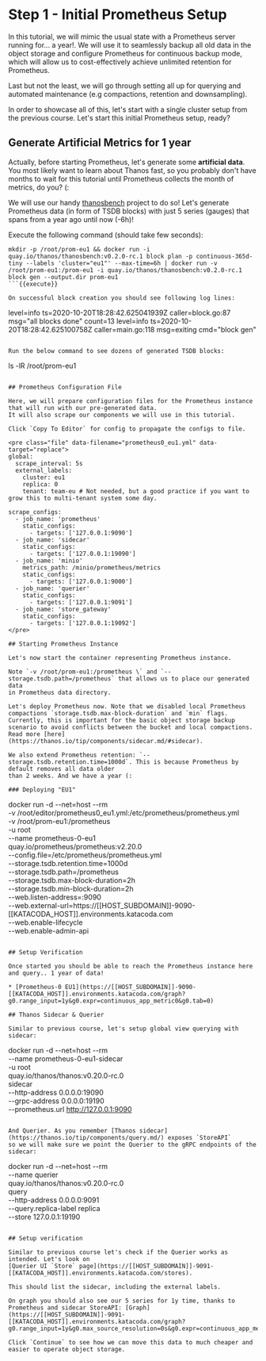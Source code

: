 # Step 1 - Initial Prometheus Setup

In this tutorial, we will mimic the usual state with a Prometheus server running for... a year!.
We will use it to seamlessly backup all old data in the object storage and configure Prometheus for continuous backup mode, which
will allow us to cost-effectively achieve unlimited retention for Prometheus.

Last but not the least, we will go through setting all up for querying and automated maintenance (e.g compactions, retention and downsampling).

In order to showcase all of this, let's start with a single cluster setup from the previous course. Let's start this initial Prometheus setup, ready?

## Generate Artificial Metrics for 1 year

Actually, before starting Prometheus, let's generate some **artificial data**. You most likely want to learn about Thanos fast,
so you probably don't have months to wait for this tutorial until Prometheus collects the month of metrics, do you? (:

We will use our handy [thanosbench](https://github.com/thanos-io/thanosbench) project to do so! Let's generate Prometheus
data (in form of TSDB blocks) with just 5 series (gauges) that spans from a year ago until now (-6h)!

Execute the following command (should take few seconds):

```
mkdir -p /root/prom-eu1 && docker run -i quay.io/thanos/thanosbench:v0.2.0-rc.1 block plan -p continuous-365d-tiny --labels 'cluster="eu1"' --max-time=6h | docker run -v /root/prom-eu1:/prom-eu1 -i quay.io/thanos/thanosbench:v0.2.0-rc.1 block gen --output.dir prom-eu1
```{{execute}}

On successful block creation you should see following log lines:

```
level=info ts=2020-10-20T18:28:42.625041939Z caller=block.go:87 msg="all blocks done" count=13
level=info ts=2020-10-20T18:28:42.625100758Z caller=main.go:118 msg=exiting cmd="block gen"
```

Run the below command to see dozens of generated TSDB blocks:

```
ls -lR /root/prom-eu1
```{{execute}}

## Prometheus Configuration File

Here, we will prepare configuration files for the Prometheus instance that will run with our pre-generated data.
It will also scrape our components we will use in this tutorial.

Click `Copy To Editor` for config to propagate the configs to file.

<pre class="file" data-filename="prometheus0_eu1.yml" data-target="replace">
global:
  scrape_interval: 5s
  external_labels:
    cluster: eu1
    replica: 0
    tenant: team-eu # Not needed, but a good practice if you want to grow this to multi-tenant system some day.

scrape_configs:
  - job_name: 'prometheus'
    static_configs:
      - targets: ['127.0.0.1:9090']
  - job_name: 'sidecar'
    static_configs:
      - targets: ['127.0.0.1:19090']
  - job_name: 'minio'
    metrics_path: /minio/prometheus/metrics
    static_configs:
      - targets: ['127.0.0.1:9000']
  - job_name: 'querier'
    static_configs:
      - targets: ['127.0.0.1:9091']
  - job_name: 'store_gateway'
    static_configs:
      - targets: ['127.0.0.1:19092']
</pre>

## Starting Prometheus Instance

Let's now start the container representing Prometheus instance.

Note `-v /root/prom-eu1:/prometheus \` and `--storage.tsdb.path=/prometheus` that allows us to place our generated data
in Prometheus data directory.

Let's deploy Prometheus now. Note that we disabled local Prometheus compactions `storage.tsdb.max-block-duration` and `min` flags.
Currently, this is important for the basic object storage backup scenario to avoid conflicts between the bucket and local compactions.
Read more [here](https://thanos.io/tip/components/sidecar.md/#sidecar).

We also extend Prometheus retention: `--storage.tsdb.retention.time=1000d`. This is because Prometheus by default removes all data older
than 2 weeks. And we have a year (:

### Deploying "EU1"

```
docker run -d --net=host --rm \
    -v /root/editor/prometheus0_eu1.yml:/etc/prometheus/prometheus.yml \
    -v /root/prom-eu1:/prometheus \
    -u root \
    --name prometheus-0-eu1 \
    quay.io/prometheus/prometheus:v2.20.0 \
    --config.file=/etc/prometheus/prometheus.yml \
    --storage.tsdb.retention.time=1000d \
    --storage.tsdb.path=/prometheus \
    --storage.tsdb.max-block-duration=2h \
    --storage.tsdb.min-block-duration=2h \
    --web.listen-address=:9090 \
    --web.external-url=https://[[HOST_SUBDOMAIN]]-9090-[[KATACODA_HOST]].environments.katacoda.com \
    --web.enable-lifecycle \
    --web.enable-admin-api
```{{execute}}

## Setup Verification

Once started you should be able to reach the Prometheus instance here and query.. 1 year of data!

* [Prometheus-0 EU1](https://[[HOST_SUBDOMAIN]]-9090-[[KATACODA_HOST]].environments.katacoda.com/graph?g0.range_input=1y&g0.expr=continuous_app_metric0&g0.tab=0)

## Thanos Sidecar & Querier

Similar to previous course, let's setup global view querying with sidecar:

```
docker run -d --net=host --rm \
    --name prometheus-0-eu1-sidecar \
    -u root \
    quay.io/thanos/thanos:v0.20.0-rc.0 \
    sidecar \
    --http-address 0.0.0.0:19090 \
    --grpc-address 0.0.0.0:19190 \
    --prometheus.url http://127.0.0.1:9090
```{{execute}}

And Querier. As you remember [Thanos sidecar](https://thanos.io/tip/components/query.md/) exposes `StoreAPI`
so we will make sure we point the Querier to the gRPC endpoints of the sidecar:

```
docker run -d --net=host --rm \
    --name querier \
    quay.io/thanos/thanos:v0.20.0-rc.0 \
    query \
    --http-address 0.0.0.0:9091 \
    --query.replica-label replica \
    --store 127.0.0.1:19190
```{{execute}}

## Setup verification

Similar to previous course let's check if the Querier works as intended. Let's look on
[Querier UI `Store` page](https://[[HOST_SUBDOMAIN]]-9091-[[KATACODA_HOST]].environments.katacoda.com/stores).

This should list the sidecar, including the external labels.

On graph you should also see our 5 series for 1y time, thanks to Prometheus and sidecar StoreAPI: [Graph](https://[[HOST_SUBDOMAIN]]-9091-[[KATACODA_HOST]].environments.katacoda.com/graph?g0.range_input=1y&g0.max_source_resolution=0s&g0.expr=continuous_app_metric0&g0.tab=0).

Click `Continue` to see how we can move this data to much cheaper and easier to operate object storage.
